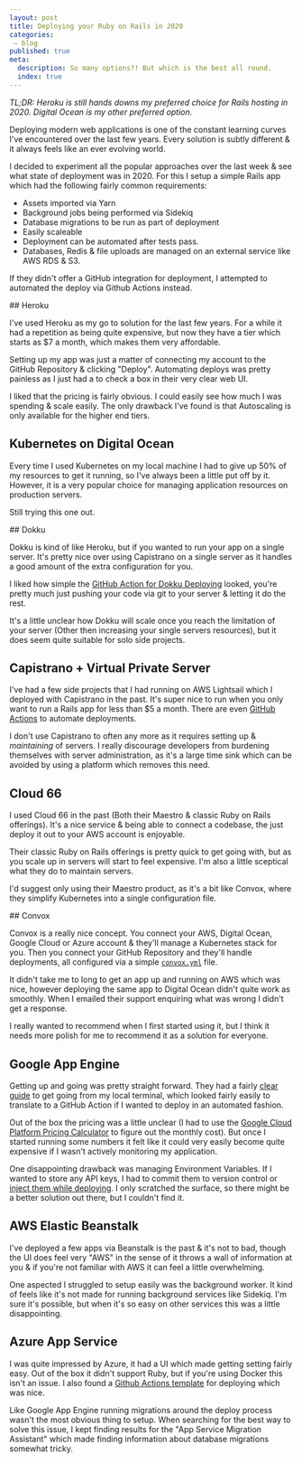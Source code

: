 ```yaml
---
layout: post
title: Deploying your Ruby on Rails in 2020
categories:
 – blog
published: true
meta:
  description: So many options?! But which is the best all round.
  index: true
---
```


_TL;DR: Heroku is still hands downs my preferred choice for Rails hosting in 2020. Digital Ocean is my other preferred option._

Deploying modern web applications is one of the constant learning curves I've encountered over the last few years. Every solution is subtly different & it always feels like an ever evolving world.

I decided to experiment all the popular approaches over the last week & see what state of deployment was in 2020. For this I setup a simple Rails app which had the following fairly common requirements:

* Assets imported via Yarn
* Background jobs being performed via Sidekiq
* Database migrations to be run as part of deployment
* Easily scaleable
* Deployment can be automated after tests pass.
* Databases, Redis & file uploads are managed on an external service like AWS RDS & S3.

If they didn't offer a GitHub integration for deployment, I attempted to automated the deploy via Github Actions instead.

## Heroku

I've used Heroku as my go to solution for the last few years. For a while it had a repetition as being quite expensive, but now they have a tier which starts as $7 a month, which makes them very affordable.

Setting up my app was just a matter of connecting my account to the GitHub Repository & clicking "Deploy". Automating deploys was pretty painless as I just had a to check a box in their very clear web UI.

I liked that the pricing is fairly obvious. I could easily see how much I was spending & scale easily. The only drawback I've found is that Autoscaling is only available for the higher end tiers.

## Kubernetes on Digital Ocean

Every time I used Kubernetes on my local machine I had to give up 50% of my resources to get it running, so I've always been a little put off by it. However, it is a very popular choice for managing application resources on production servers.

Still trying this one out.

## Dokku

Dokku is kind of like Heroku, but if you wanted to run your app on a single server. It's pretty nice over using Capistrano on a single server as it handles a good amount of the extra configuration for you.

I liked how simple the [GitHub Action for Dokku Deploying](https://github.com/marketplace/actions/dokku-to-deploy) looked, you're pretty much just pushing your code via git to your server & letting it do the rest.

It's a little unclear how Dokku will scale once you reach the limitation of your server (Other then increasing your single servers resources), but it does seem quite suitable for solo side projects.

## Capistrano + Virtual Private Server

I've had a few side projects that I had running on AWS Lightsail which I deployed with Capistrano in the past. It's super nice to run when you only want to run a Rails app for less than $5 a month. There are even [GitHub Actions](https://github.com/marketplace/actions/capistrano-deploy) to automate deployments.

I don't use Capistrano to often any more as it requires setting up & _maintaining_ of servers. I really discourage developers from burdening themselves with server administration, as it's a large time sink which can be avoided by using a platform which removes this need.

## Cloud 66

I used Cloud 66 in the past (Both their Maestro & classic Ruby on Rails offerings). It's a nice service & being able to connect a codebase, the just deploy it out to your AWS account is enjoyable.

Their classic Ruby on Rails offerings is pretty quick to get going with, but as you scale up in servers will start to feel expensive. I'm also a little sceptical what they do to maintain servers.

I'd suggest only using their Maestro product, as it's a bit like Convox, where they simplify Kubernetes into a single configuration file.

## Convox

Convox is a really nice concept. You connect your AWS, Digital Ocean, Google Cloud or Azure account & they'll manage a Kubernetes stack for you. Then you connect your GitHub Repository and they'll handle deployments, all configured via a simple [`convox.yml`](https://docs.convox.com/configuration/convox-yml) file.

It didn't take me to long to get an app up and running on AWS which was nice, however deploying the same app to Digital Ocean didn't quite work as smoothly. When I emailed their support enquiring what was wrong I didn't get a response.

I really wanted to recommend when I first started using it, but I think it needs more polish for me to recommend it as a solution for everyone.

## Google App Engine

Getting up and going was pretty straight forward. They had a fairly [clear guide](https://cloud.google.com/ruby/rails/using-cloudsql-postgres) to get going from my local terminal, which looked fairly easily to translate to a GitHub Action if I wanted to deploy in an automated fashion.

Out of the box the pricing was a little unclear (I had to use the [Google Cloud Platform Pricing Calculator](https://cloud.google.com/products/calculator/) to figure out the monthly cost). But once I started running some numbers it felt like it could very easily become quite expensive if I wasn't actively monitoring my application.

One disappointing drawback was managing Environment Variables. If I wanted to store any API keys, I had to commit them to version control or [inject them while deploying](https://dev.to/mungell/google-cloud-app-engine-environment-variables-5990). I only scratched the surface, so there might be a better solution out there, but I couldn't find it.

## AWS Elastic Beanstalk

I've deployed a few apps via Beanstalk is the past & it's not to bad, though the UI does feel very "AWS" in the sense of it throws a wall of information at you & if you're not familiar with AWS it can feel a little overwhelming.

One aspected I struggled to setup easily was the background worker. It kind of feels like it's not made for running background services like Sidekiq. I'm sure it's possible, but when it's so easy on other services this was a little disappointing.

## Azure App Service

I was quite impressed by Azure, it had a UI which made getting setting fairly easy. Out of the box it didn't support Ruby, but if you're using Docker this isn't an issue. I also found a [Github Actions template](https://github.com/Azure/actions-workflow-samples/blob/master/AppService/docker-webapp-container-on-azure.yml) for deploying which was nice.

Like Google App Engine running migrations around the deploy process wasn't the most obvious thing to setup. When searching for the best way to solve this issue, I kept finding results for the "App Service Migration Assistant" which made finding information about database migrations somewhat tricky.
